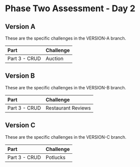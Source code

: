 # Phase Two Assessment - Day 2

## Version A
These are the specific challenges in the VERSION-A branch.

| Part          | Challenge                      |
| :------------ | :----------------------------- |
| Part 3 - CRUD | Auction                        |


## Version B
These are the specific challenges in the VERSION-B branch.

| Part          | Challenge                      |
| :------------ | :----------------------------- |
| Part 3 - CRUD | Restaurant Reviews             |


## Version C
These are the specific challenges in the VERSION-C branch.

| Part          | Challenge                      |
| :------------ | :----------------------------- |
| Part 3 - CRUD | Potlucks                       |
